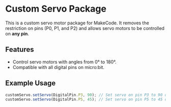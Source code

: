 # Custom Servo Package

This is a custom servo motor package for MakeCode. It removes the restriction on pins (P0, P1, and P2) and allows servo motors to be controlled on **any pin**.

## Features
- Control servo motors with angles from 0° to 180°.
- Compatible with all digital pins on micro:bit.

## Example Usage

```typescript
customServo.setServo(DigitalPin.P3, 90); // Set servo on pin P3 to 90 degrees
customServo.setServo(DigitalPin.P5, 45); // Set servo on pin P5 to 45 degrees
